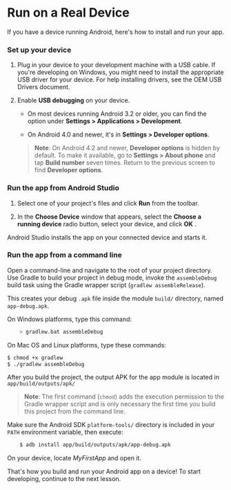 # Run on a Real Device

If you have a device running Android, here's how to install and run your app.

### Set up your device

1. Plug in your device to your development machine with a USB cable. If you're developing on Windows, you might need to install the appropriate USB driver for your device. For help installing drivers, see the OEM USB Drivers document.

2. Enable **USB debugging** on your device.

	* On most devices running Android 3.2 or older, you can find the option under **Settings > Applications > Development**.

	* On Android 4.0 and newer, it's in **Settings > Developer options**.

	> **Note**: On Android 4.2 and newer, **Developer options** is hidden by default. To make it available, go to **Settings > About phone** and tap **Build number** seven times. Return to the previous screen to find **Developer options**.

### Run the app from Android Studio

1. Select one of your project's files and click **Run** from the toolbar.

2. In the **Choose Device** window that appears, select the **Choose a running device** radio button, select your device, and click **OK** .

Android Studio installs the app on your connected device and starts it.

### Run the app from a command line

Open a command-line and navigate to the root of your project directory. Use Gradle to build your project in debug mode, invoke the `assembleDebug` build task using the Gradle wrapper script (`gradlew assembleRelease`).

This creates your debug `.apk` file inside the module `build/` directory, named `app-debug.apk`.

On Windows platforms, type this command:

```bash
	> gradlew.bat assembleDebug
```

On Mac OS and Linux platforms, type these commands:

```bash
$ chmod +x gradlew
$ ./gradlew assembleDebug
```

After you build the project, the output APK for the app module is located in `app/build/outputs/apk/`

> **Note**: The first command (`chmod`) adds the execution permission to the Gradle wrapper script and is only necessary the first time you build this project from the command line.

Make sure the Android SDK `platform-tools/` directory is included in your `PATH` environment variable, then execute:

```bash
	$ adb install app/build/outputs/apk/app-debug.apk
```

On your device, locate *MyFirstApp* and open it.

That's how you build and run your Android app on a device! To start developing, continue to the next lesson.